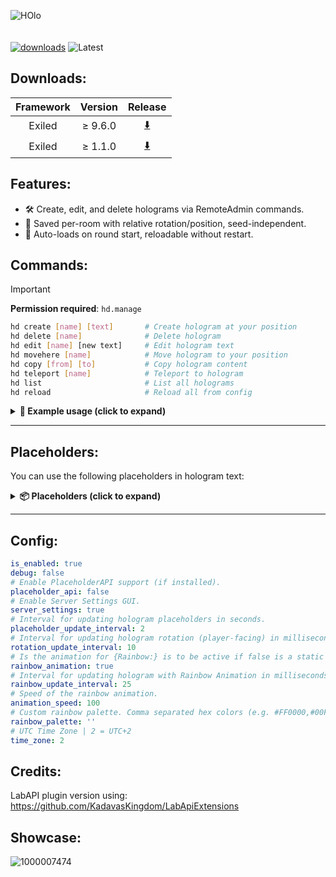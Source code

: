 ![HOlo](https://github.com/user-attachments/assets/65be6663-97d4-4af3-b1de-10e9d68a49e9)<br><br><br>
[![downloads](https://img.shields.io/github/downloads/Vretu-Dev/HolographicDisplays/total?style=for-the-badge&logo=icloud&color=%233A6D8C)](https://github.com/Vretu-Dev/UltimateHUD/releases/latest)
![Latest](https://img.shields.io/github/v/release/Vretu-Dev/HolographicDisplays?style=for-the-badge&label=Latest%20Release&color=%23D91656)


## Downloads:
| Framework | Version    |  Release                                                              |
|:---------:|:----------:|:----------------------------------------------------------------------:|
| Exiled    | ≥ 9.6.0    | [⬇️](https://github.com/Vretu-Dev/HolographicDisplays/releases/latest) |
| Exiled    | ≥ 1.1.0    | [⬇️](https://github.com/Vretu-Dev/HolographicDisplays/releases/latest) |

## Features:

- 🛠️ Create, edit, and delete holograms via RemoteAdmin commands.
- 🧭 Saved per-room with relative rotation/position, seed-independent.
- 🔁 Auto-loads on round start, reloadable without restart.

## Commands:

> [!IMPORTANT]
> **Permission required**: `hd.manage`

```bash
hd create [name] [text]       # Create hologram at your position
hd delete [name]              # Delete hologram
hd edit [name] [new text]     # Edit hologram text
hd movehere [name]            # Move hologram to your position
hd copy [from] [to]           # Copy hologram content
hd teleport [name]            # Teleport to hologram
hd list                       # List all holograms
hd reload                     # Reload all from config
```

<details>
<summary><strong>📌 Example usage (click to expand)</strong></summary>

```bash
hd create Entrance "Welcome to the facility!"
hd edit Entrance "New message"
hd delete Entrance
hd reload
hd list
```
</details>

---

## Placeholders:

You can use the following placeholders in hologram text:
<details>
<summary><strong>📦 Placeholders (click to expand)</strong></summary>

| Placeholder           | Description                          |
|-----------------------|--------------------------------------|
| `{server_name}`       | Name of the server                   |
| `{players}`           | Connected players                    |
| `{max_players}`       | Maximum number of players            |
| `{server_tps}`        | Current TPS (ticks/sec)              |
| `{server_maxtps}`     | Max possible TPS (usually 60)        |
| `{round_time}`        | Round duration in minutes            |
| `{time}`              | System time (`HH:mm`)                |
| `{total_escaped}`     | Total escaped players                |
| `{classd_escaped}`    | Escaped Class-D players              |
| `{scientist_escaped}` | Escaped scientists                   |
| `{players_alive}`     | Alived players                       |
| `{warhead_status}`    | Displayed warhead status             |
| `{RoleTypeId}`        | Number of players in role            |
| `{Rainbow:<text>}`    | Rainbowed text                       |
</details>

---

## Config:
```yaml
is_enabled: true
debug: false
# Enable PlaceholderAPI support (if installed).
placeholder_api: false
# Enable Server Settings GUI.
server_settings: true
# Interval for updating hologram placeholders in seconds.
placeholder_update_interval: 2
# Interval for updating hologram rotation (player-facing) in milliseconds.
rotation_update_interval: 10
# Is the animation for {Rainbow:} is to be active if false is a static color.
rainbow_animation: true
# Interval for updating hologram with Rainbow Animation in milliseconds.
rainbow_update_interval: 25
# Speed of the rainbow animation.
animation_speed: 100
# Custom rainbow palette. Comma separated hex colors (e.g. #FF0000,#00FF00,#0000FF). If empty, HSV rainbow will be used.
rainbow_palette: ''
# UTC Time Zone | 2 = UTC+2
time_zone: 2
```

## Credits:
LabAPI plugin version using: https://github.com/KadavasKingdom/LabApiExtensions

## Showcase:
![1000007474](https://github.com/user-attachments/assets/0fad926f-415b-4437-9f48-0aaa3e6737fb)